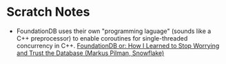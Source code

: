 # Scratch Notes

- FoundationDB uses their own "programming laguage" (sounds like a C++ preprocessor)
to enable coroutines for single-threaded concurrency in C++. [FoundationDB or: How I Learned to Stop Worrying and Trust the Database (Markus Pilman, Snowflake)](https://www.youtube.com/watch?v=OJb8A6h9jQQ)
